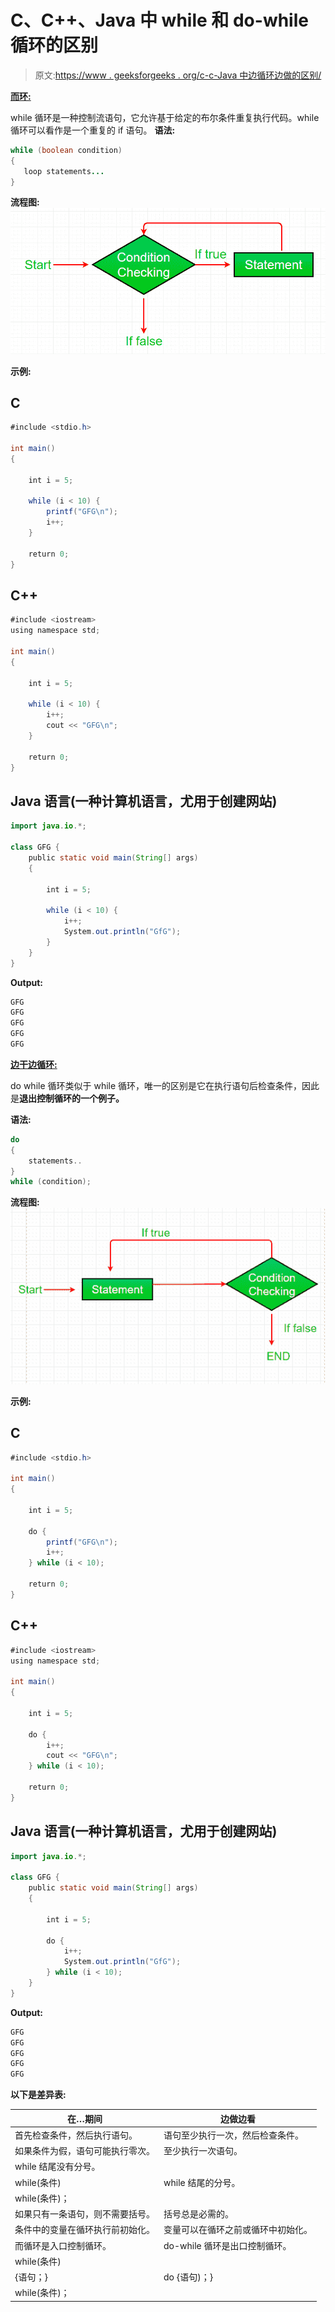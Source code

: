 # C、C++、Java 中 while 和 do-while 循环的区别

> 原文:[https://www . geeksforgeeks . org/c-c-Java 中边循环边做的区别/](https://www.geeksforgeeks.org/difference-between-while-and-do-while-loop-in-c-c-java/)

<u>**而环:**</u>

while 循环是一种控制流语句，它允许基于给定的布尔条件重复执行代码。while 循环可以看作是一个重复的 if 语句。
**语法:**

```java
while (boolean condition)
{
   loop statements...
}

```

**流程图:**
[![while loop](img/768d1cc1c0fcb376b6c69dd07663873b.png)](https://media.geeksforgeeks.org/wp-content/uploads/Loop1.png)

**示例:**

## C

```java
#include <stdio.h>

int main()
{

    int i = 5;

    while (i < 10) {
        printf("GFG\n");
        i++;
    }

    return 0;
}
```

## C++

```java
#include <iostream>
using namespace std;

int main()
{

    int i = 5;

    while (i < 10) {
        i++;
        cout << "GFG\n";
    }

    return 0;
}
```

## Java 语言(一种计算机语言，尤用于创建网站)

```java
import java.io.*;

class GFG {
    public static void main(String[] args)
    {

        int i = 5;

        while (i < 10) {
            i++;
            System.out.println("GfG");
        }
    }
}
```

**Output:**

```java
GFG
GFG
GFG
GFG
GFG

```

<u>**边干边循环:**</u>

do while 循环类似于 while 循环，唯一的区别是它在执行语句后检查条件，因此是**退出控制循环的一个例子。**

**语法:**

```java
do
{
    statements..
}
while (condition);

```

**流程图:**
[![do-while](img/c8ed474a00731a50269426e7b2fca021.png)](https://media.geeksforgeeks.org/wp-content/uploads/loop3.png)

**示例:**

## C

```java
#include <stdio.h>

int main()
{

    int i = 5;

    do {
        printf("GFG\n");
        i++;
    } while (i < 10);

    return 0;
}
```

## C++

```java
#include <iostream>
using namespace std;

int main()
{

    int i = 5;

    do {
        i++;
        cout << "GFG\n";
    } while (i < 10);

    return 0;
}
```

## Java 语言(一种计算机语言，尤用于创建网站)

```java
import java.io.*;

class GFG {
    public static void main(String[] args)
    {

        int i = 5;

        do {
            i++;
            System.out.println("GfG");
        } while (i < 10);
    }
}
```

**Output:**

```java
GFG
GFG
GFG
GFG
GFG

```

**以下是差异表:**

| 在…期间 | 边做边看 |
| --- | --- |
| 首先检查条件，然后执行语句。 | 语句至少执行一次，然后检查条件。 |
| 如果条件为假，语句可能执行零次。 | 至少执行一次语句。 |
| while 结尾没有分号。
while(条件) | while 结尾的分号。
while(条件)； |
| 如果只有一条语句，则不需要括号。 | 括号总是必需的。 |
| 条件中的变量在循环执行前初始化。 | 变量可以在循环之前或循环中初始化。 |
| 而循环是入口控制循环。 | do-while 循环是出口控制循环。 |
| while(条件)
{语句；} | do {语句)；}
while(条件)； |